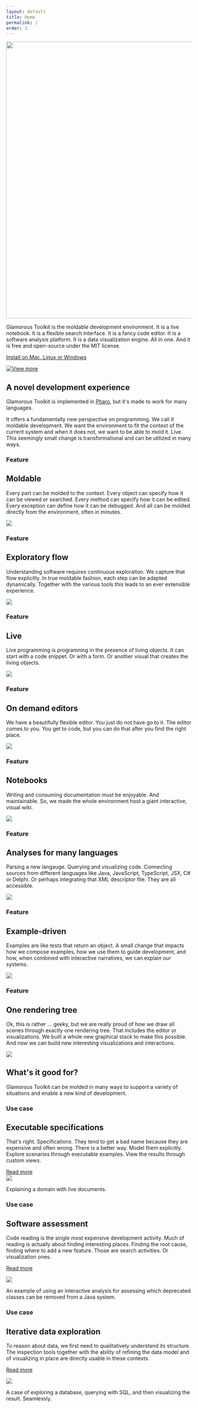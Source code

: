 ```yaml
---
layout: default
title: Home
permalink: /
order: 1
---
```


<section id="home" class="jumbotron">
  <div class="container">
    <div class="row">
      <div class="col-lg-12 center">
          <p><img src="/assets/pictures/gtoolkit-icon.png" width="750"/></p>
      </div>
    </div>
    <div class="row">
      <div class="col-lg-8 offset-lg-2 center">
        <p class="lead">
          Glamorous Toolkit is the moldable development environment.
          It is a live notebook.
          It is a flexible search interface.
          It is a fancy code editor.
          It is a software analysis platform.
          It is a data visualization engine.
          All in one.
          And it is free and open-source under the MIT license.
        </p>
      </div>
    </div>
    <div class="row">
      <div class="col-lg-6 offset-lg-3">
          <a href="install" class="btn btn-block btn-lg btn-margin btn-primary">
            Install on Mac, Linux or Windows
          </a>
      </div>
    </div>
    <div class="row vspace">
      <div class="col-lg-12 vspace">
        <p class="lead">
          <a href="https://youtu.be/Pot9GnHFOVU" target="_blank"><img alt="View more" src="/assets/pictures/curryon2019-video2.png" ></a>        
        </p>
      </div>
    </div>
  </div>
</section>
<section class="topmarker usecase usecase-section-light vspace">
  <div class="container">
    <div class="row">
      <div class="col-lg-8">
        <h1>A novel development experience</h1>
        <p class="lead">Glamorous Toolkit is implemented in <a href="/docs/gt-and-pharo">Pharo</a>, but it's made to work for many languages.</p>
        <p class="lead">It offers a fundamentally new perspective on programming. We call it moldable development. We want the environment to fit the context of the current system and when it does not, we want to be able to mold it. Live. This seemingly small change is transformational and can be utilized in many ways.</p>
      </div>
<!--       <div class="col-lg-8">
        <p class="lead">
          <a href="https://youtu.be/Pot9GnHFOVU" target="_blank"><img alt="View more" src="/assets/pictures/curryon2019-video.png" width="600"></a>        
        </p>
      </div>
 -->    </div> <!-- row -->
    <div class="row vspace">
      <div class="col-lg-4">
        <h3>Feature</h3>
        <h2>Moldable</h2>
        <p class="lead">Every part can be molded to the context. Every object can specify how it can be viewed or searched. Every method can specify how it can be edited. Every exception can define how it can be debugged. And all can be molded directly from the environment, often in minutes.</p>
      </div>
      <div class="col-lg-8">
        <img src="/assets/pictures/feature-moldable.png"/>
      </div>
    </div> <!-- row -->
    <div class="row">
      <div class="col-lg-4">
        <h3>Feature</h3>
        <h2>Exploratory flow</h2>
        <p class="lead">Understanding software requires continuous exploration. We capture that flow explicitly. In true moldable fashion, each step can be adapted dynamically. Together with the various tools this leads to an ever extensible experience.</p>
      </div>
      <div class="col-lg-8">
        <img src="/assets/pictures/feature-exploratoryflow.png"/>
      </div>
    </div> <!-- row -->
    <div class="row">
      <div class="col-lg-4">
        <h3>Feature</h3>
        <h2>Live</h2>
        <p class="lead">Live programming is programning in the presence of living objects. It can start with a code snippet. Or with a form. Or another visual that creates the living objects.</p>
      </div>
      <div class="col-lg-8">
        <img src="/assets/pictures/feature-playground.png"/>
      </div>
    </div>
    <div class="row">
      <div class="col-lg-4">
        <h3>Feature</h3>
        <h2>On demand editors</h2>
        <p class="lead">We have a beautifully flexible editor. You just do not have go to it. The editor comes to you. You get to code, but you can do that after you find the right place.</p>
      </div>
      <div class="col-lg-8">
        <img src="/assets/pictures/feature-editor.png"/>
      </div>
    </div> <!-- row -->
    <div class="row">
      <div class="col-lg-4">
        <h3>Feature</h3>
        <h2>Notebooks</h2>
        <p class="lead">Writing and consuming documentation must be enjoyable. And maintainable. So, we made the whole environment host a giant interactive, visual wiki.</p>
      </div>
      <div class="col-lg-8">
        <img src="/assets/pictures/feature-livenotebooks.png"/>
      </div>
    </div> <!-- row -->
    <div class="row">
      <div class="col-lg-4">
        <h3>Feature</h3>
        <h2>Analyses for many languages</h2>
        <p class="lead">Parsing a new langauge. Querying and visualizing code. Connecting sources from different languages like Java, JavaScript, TypeScript, JSX, C# or Delphi. Or perhaps integrating that XML descriptor file. They are all accessible.</p>
      </div>
      <div class="col-lg-8">
        <img src="/assets/pictures/feature-analyses.png"/>
      </div>
    </div> <!-- row -->
    <div class="row">
      <div class="col-lg-4">
        <h3>Feature</h3>
        <h2>Example-driven</h2>
        <p class="lead">Examples are like tests that return an object. A small change that impacts how we compose examples, how we use them to guide development, and how, when combined with interactive narratives, we can explain our systems.</p>
      </div>
      <div class="col-lg-8">
        <img src="/assets/pictures/feature-examples.png"/>
      </div>
    </div> <!-- row -->
    <div class="row">
      <div class="col-lg-4">
        <h3>Feature</h3>
        <h2>One rendering tree</h2>
        <p class="lead">Ok, this is rather ... geeky, but we are really proud of how we draw all scenes through exactly one rendering tree. That includes the editor or visualizations. We built a whole new graphical stack to make this possible. And now we can build new interesting visualizations and interactions.</p>
      </div>
      <div class="col-lg-8">
        <img src="/assets/pictures/feature-onerenderingtree.png"/>
      </div>
    </div> <!-- row -->
  </div>
</section>
<section class="vspace">
  <div class="container">
    <div class="row">
      <div class="col-lg-8">
        <h1>What's it good for?</h1>
        <p class="lead">Glamorous Toolkit can be molded in many ways to support a variety of situations and enable a new kind of development.</p>
      </div>
    </div>
    <div class="row vspace usecase ">
      <div class="col-lg-4">
        <h3>Use case</h3>
        <h2>Executable specifications</h2>
        <p class="lead">That's right. Specifications. They tend to get a bad name because they are expensive and often wrong. There is a better way. Model them explicitly. Explore scenarios through executable examples. View the results through custom views.</p>
        <a href="usecases" class="btn btn-block btn-lg btn-margin btn-default">Read more</a>
      </div>
      <div class="col-lg-8">
        <div class="sample">
          <img src="/assets/pictures/gtr-uhmo-prices.png"/>
          <div class="picture-caption">
            <p>Explaining a domain with live documents.</p>
          </div>
        </div>
      </div>
    </div> <!-- row -->
    <div class="row vspace usecase xtopmarker">
      <div class="col-lg-4">
        <h3>Use case</h3>
        <h2>Software assessment</h2>
        <p class="lead">Code reading is the single most expensive development activity. Much of reading is actually about finding interesting places. Finding the root cause, finding where to add a new feature. Those are search activities. Or visualization ones.</p>
        <p class="lead"><a href="/usecases/software-assessment" class="btn btn-block btn-lg btn-margin btn-default">Read more</a></p>
      </div>
      <div class="col-lg-8">
        <div class="sample">
          <img src="/assets/pictures/gtr-famix-argouml.png"/>
          <div class="picture-caption">
            <p>An example of using an interactive analysis for assessing which deprecated classes can be removed from a Java system.</p>
          </div>
        </div>
      </div>
    </div> <!-- row -->
    <!-- <div class="row vspace usecase  topmarker">
      <div class="col-lg-3">
        <h3>Use case</h3>
        <h2>Custom tools</h2>
        <p class="lead">The core idea of moldable development is that developers should build their own tools.</p>
      </div>
      <div class="col-lg-9">
        <div class="sample">
          <img src="/assets/pictures/gtr-famix-argouml.png"/>
          <div class="picture-caption">
            <p>.</p>
          </div>
        </div>
      </div>
    </div> -->
    <div class="row vspace usecase xtopmarker">
      <div class="col-lg-4">
        <h3>Use case</h3>
        <h2>Iterative data exploration</h2>
        <p class="lead">To reason about data, we first need to qualitatively understand its structure. The inspection tools together with the ability of refining the data model and of visualizing in place are directly usable in these contexts.</p>
        <p class="lead"><a href="/usecases/iterative-data-exploration" class="btn btn-block btn-lg btn-margin btn-default">Read more</a></p>
      </div>
      <div class="col-lg-8">
        <div class="sample">
          <img src="/assets/pictures/gtr-postgres-visualization.png"/>
          <div class="picture-caption">
            <p>A case of exploring a database, querying with SQL, and then visualizing the result. Seamlessly.</p>
          </div>
        </div>
      </div>
    </div>
<!--     <div class="row vspace usecase  topmarker">
      <div class="col-lg-3">
        <h3>Use case</h3>
        <h2>Pharo development</h2>
        <p class="lead">Glamorous Toolkit is implemented in Pharo, the pure object-oriented language. And it brings a moldable environment for developing with Pharo. And yes, Glamorous Toolkit is developed using Glamorous Toolkit, too.</p>
      </div>
      <div class="col-lg-9">
        <div class="sample">
          <img src="/assets/pictures/gtr-famix-argouml.png"/>
          <div class="picture-caption">
            <p>.</p>
          </div>
        </div>
      </div>
    </div>
 -->    <!-- row -->
<!--     <div class="row vspace topmarker">
      <div class="col-lg-8 offset-lg-2">
         <h2>
          Seamless object navigation
        </h2>
      </div>
      <div class="col-lg-12">
        <img src="/assets/pictures/gt-playground-inspector-filesystem.png"/>
      </div>
    </div>
    <div class="row vspace topmarker">
      <div class="col-lg-8 offset-lg-2">
         <h2>
          Adaptable coding and debugging experience
        </h2>
      </div>
      <div class="col-lg-12">
        <img src="/assets/pictures/gt-debugger-text-visuals.png"/>
      </div>
    </div>
    <div class="row vspace topmarker">
      <div class="col-lg-8 offset-lg-2">
         <h2>
          Example-driven development
        </h2>
      </div>
      <div class="col-lg-12">
        <img src="/assets/pictures/gt-connector-examples-code-preview4.png"/>
      </div>
    </div>
    <div class="row vspace topmarker">
      <div class="col-lg-8 offset-lg-2">
         <h2>
          Live and debuggable notebooks and documents
        </h2>
      </div>
      <div class="col-lg-12">
        <img src="/assets/pictures/gt-documenter-tour.png"/>
      </div>
    </div>
    <div class="row vspace topmarker">
      <div class="col-lg-8 offset-lg-2">
         <h2>
          Powerful underlying engines for querying, release management or visualization
        </h2>
      </div>
      <div class="col-lg-12">
        <img src="/assets/pictures/gt-coder-query-highlighting.png"/>
      </div>
    </div> -->
    <!-- <div class="row vspace center">
      <div class="col-md-8 offset-md-2">
        <a class="twitter-timeline" data-height="650" href="https://twitter.com/feenkcom?ref_src=twsrc%5Etfw">@feenkcom</a> <script async src="https://platform.twitter.com/widgets.js" charset="utf-8"></script>
      </div>
    </div> -->
  </div>
</section>
